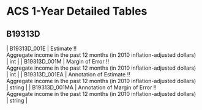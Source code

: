 # ACS 1-Year Detailed Tables

## B19313D

| B19313D_001E | Estimate !!<br>Aggregate income in the past 12 months (in 2010 inflation-adjusted dollars) | int |
| B19313D_001M | Margin of Error !!<br>Aggregate income in the past 12 months (in 2010 inflation-adjusted dollars) | int |
| B19313D_001EA | Annotation of Estimate !!<br>Aggregate income in the past 12 months (in 2010 inflation-adjusted dollars) | string |
| B19313D_001MA | Annotation of Margin of Error !!<br>Aggregate income in the past 12 months (in 2010 inflation-adjusted dollars) | string |

